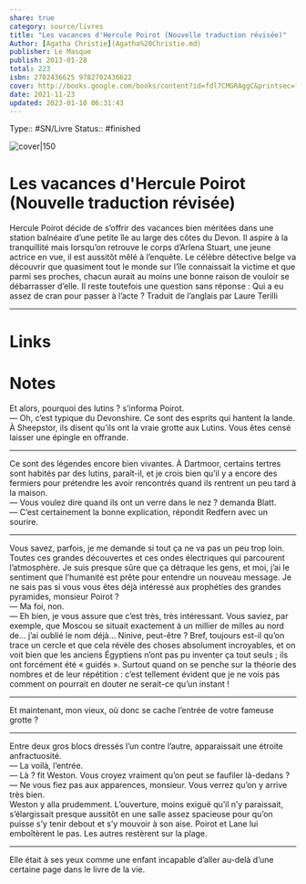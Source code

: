 ```yaml
---
share: true 
category: source/livres
title: "Les vacances d'Hercule Poirot (Nouvelle traduction révisée)"
Author: [Agatha Christie](Agatha%20Christie.md)
publisher: Le Masque
publish: 2013-01-28
total: 223
isbn: 2702436625 9782702436622
cover: http://books.google.com/books/content?id=fdl7CMGRAggC&printsec=frontcover&img=1&zoom=1&edge=curl&source=gbs_api
date: 2021-11-23
updated: 2023-01-10 06:31:43
---
```

Type:: #SN/Livre 
Status:: #finished 

![cover|150](http://books.google.com/books/content?id=fdl7CMGRAggC&printsec=frontcover&img=1&zoom=1&edge=curl&source=gbs_api)

# Les vacances d'Hercule Poirot (Nouvelle traduction révisée)

Hercule Poirot décide de s’offrir des vacances bien méritées dans une station balnéaire d’une petite île au large des côtes du Devon. Il aspire à la tranquillité mais lorsqu’on retrouve le corps d’Arlena Stuart, une jeune actrice en vue, il est aussitôt mêlé à l’enquête. Le célèbre détective belge va découvrir que quasiment tout le monde sur l’île connaissait la victime et que parmi ses proches, chacun aurait au moins une bonne raison de vouloir se débarrasser d’elle. Il reste toutefois une question sans réponse : Qui a eu assez de cran pour passer à l’acte ? Traduit de l’anglais par Laure Terilli
***

# Links

# Notes

Et alors, pourquoi des lutins ? s’informa Poirot.  
— Oh, c’est typique du Devonshire. Ce sont des esprits qui hantent la lande. À Sheepstor, ils disent qu’ils ont la vraie grotte aux Lutins. Vous êtes censé laisser une épingle en offrande.  
  
*****  
  
Ce sont des légendes encore bien vivantes. À Dartmoor, certains tertres sont habités par des lutins, paraît-il, et je crois bien qu’il y a encore des fermiers pour prétendre les avoir rencontrés quand ils rentrent un peu tard à la maison.  
— Vous voulez dire quand ils ont un verre dans le nez ? demanda Blatt.  
— C’est certainement la bonne explication, répondit Redfern avec un sourire.  
  
*****  
  
Vous savez, parfois, je me demande si tout ça ne va pas un peu trop loin. Toutes ces grandes découvertes et ces ondes électriques qui parcourent l’atmosphère. Je suis presque sûre que ça détraque les gens, et moi, j’ai le sentiment que l’humanité est prête pour entendre un nouveau message. Je ne sais pas si vous vous êtes déjà intéressé aux prophéties des grandes pyramides, monsieur Poirot ?  
— Ma foi, non.  
— Eh bien, je vous assure que c’est très, très intéressant. Vous saviez, par exemple, que Moscou se situait exactement à un millier de milles au nord de… j’ai oublié le nom déjà… Ninive, peut-être ? Bref, toujours est-il qu’on trace un cercle et que cela révèle des choses absolument incroyables, et on voit bien que les anciens Égyptiens n’ont pas pu inventer ça tout seuls ; ils ont forcément été « guidés ». Surtout quand on se penche sur la théorie des nombres et de leur répétition : c’est tellement évident que je ne vois pas comment on pourrait en douter ne serait-ce qu’un instant !  
  
*****  
  
Et maintenant, mon vieux, où donc se cache l’entrée de votre fameuse grotte ?  
  
*****  
  
Entre deux gros blocs dressés l’un contre l’autre, apparaissait une étroite anfractuosité.  
— La voilà, l’entrée.  
— Là ? fit Weston. Vous croyez vraiment qu’on peut se faufiler là-dedans ?  
— Ne vous fiez pas aux apparences, monsieur. Vous verrez qu’on y arrive très bien.  
Weston y alla prudemment. L’ouverture, moins exiguë qu’il n’y paraissait, s’élargissait presque aussitôt en une salle assez spacieuse pour qu’on puisse s’y tenir debout et s’y mouvoir à son aise. Poirot et Lane lui emboîtèrent le pas. Les autres restèrent sur la plage.  
  
*****  
  
Elle était à ses yeux comme une enfant incapable d’aller au-delà d’une certaine page dans le livre de la vie.